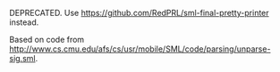 DEPRECATED. Use <https://github.com/RedPRL/sml-final-pretty-printer> instead.

Based on code from <http://www.cs.cmu.edu/afs/cs/usr/mobile/SML/code/parsing/unparse-sig.sml>.

